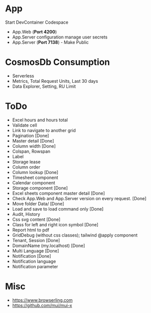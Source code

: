 # App
Start DevContainer Codespace
* App.Web (**Port 4200**)
* App.Server configuration manage user secrets
* App.Server (**Port 7138**) - Make Public

# CosmosDb Consumption
* Serverless
* Metrics, Total Request Units, Last 30 days
* Data Explorer, Setting, RU Limit

# ToDo
* Excel hours and hours total
* Validate cell
* Link to navigate to another grid
* Pagination [Done]
* Master detail [Done]
* Column width [Done]
* Colspan, Rowspan
* Label
* Storage lease
* Column order
* Column lookup [Done]
* Timesheet component
* Calendar component
* Storage component [Done]
* Excel sheets component master detail [Done]
* Check App.Web and App.Server version on every request. [Done]
* Move folder Data/ [Done]
* Load and save to load command only [Done]
* Audit, History
* Css svg content [Done]
* Class for left and right icon symbol [Done]
* Report html to pdf
* GridDebug (without css classes); tailwind @apply component
* Tenant, Session [Done]
* DomainName (my.localhost) [Done]
* Multi Language [Done]
* Notification [Done]
* Notification language
* Notification parameter

# Misc
* https://www.browserling.com
* https://github.com/mui/mui-x
